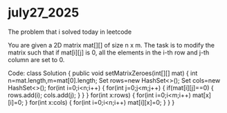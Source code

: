 # july27_2025
The problem that i solved today in leetcode

You are given a 2D matrix mat[][] of size n x m. The task is to modify the matrix such that if mat[i][j] is 0, all the elements in the i-th row and j-th column are set to 0.

Code:
class Solution {
    public void setMatrixZeroes(int[][] mat) {
        int n=mat.length,m=mat[0].length;
        Set<Integer> rows=new HashSet<>();
        Set<Integer> cols=new HashSet<>();
        for(int i=0;i<n;i++)
        {
            for(int j=0;j<m;j++)
            {
                if(mat[i][j]==0)
                {
                    rows.add(i);
                    cols.add(j);
                }
            }
        }
        for(int x:rows)
        {
            for(int i=0;i<m;i++)
                mat[x][i]=0;
        }
        for(int x:cols)
        {
            for(int i=0;i<n;i++)
                mat[i][x]=0;
        }
    }
}
